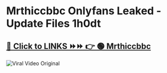 
 # Mrthiccbbc Onlyfans Leaked - Update Files 1h0dt

## <h2><a href="https://clipsfans.com/Mrthiccbbc&ref=git">🔗 Click to LINKS ⏩⏩ 👉 🟢 Mrthiccbbc </a></h2>

<a href="https://clipsfans.com/Mrthiccbbc&ref=git" rel="nofollow" data-target="animated-image.originalLink"><img src="https://i.ibb.co.com/xMMVF88/686577567.gif" alt="Viral Video Original" style="max-width: 100%; display: inline-block;" data-target="animated-image.originalImage"></a>

